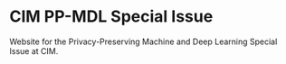 # CIM PP-MDL Special Issue
Website for the Privacy-Preserving Machine and Deep Learning Special Issue at CIM. 
